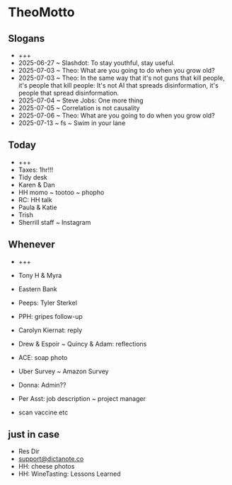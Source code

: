# TheoMotto

## Slogans

* +++
* 2025-06-27 ~ Slashdot: To stay youthful, stay useful.
* 2025-07-03 ~ Theo: What are you going to do when you grow old?
* 2025-07-03 ~ Theo: In the same way that it's not guns that kill people, it's people that kill people: It's not AI that spreads disinformation, it's people that spread disinformation.
* 2025-07-04 ~ Steve Jobs: One more thing
* 2025-07-05 ~ Correlation is not causality
* 2025-07-06 ~ Theo: What are you going to do when you grow old?
* 2025-07-13 ~ fs ~ Swim in your lane

## Today

* +++
* Taxes: 1hr!!!
* Tidy desk
* Karen & Dan
* HH momo ~ tootoo ~ phopho
* RC: HH talk
* Paula & Katie
* Trish
* Sherrill staff ~ Instagram


## Whenever

* +++
* Tony H & Myra
* Eastern Bank
* Peeps: Tyler Sterkel
* PPH: gripes follow-up
* Carolyn Kiernat: reply
* Drew & Espoir ~ Quincy & Adam: reflections
* ACE: soap photo
* Uber Survey ~ Amazon Survey
* Donna: Admin??

* Per Asst: job description ~ project manager
* scan vaccine etc

## just in case

* Res Dir
* support@dictanote.co
* HH: cheese photos
* HH: WineTasting: Lessons Learned

